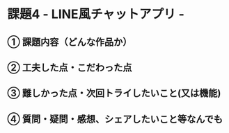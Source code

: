# 課題4 - LINE風チャットアプリ -

## ① 課題内容（どんな作品か）

## ② 工夫した点・こだわった点

## ③ 難しかった点・次回トライしたいこと(又は機能)

## ④ 質問・疑問・感想、シェアしたいこと等なんでも
